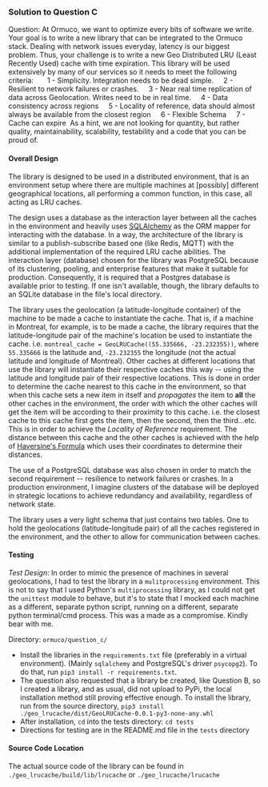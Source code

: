 
### Solution to Question C ###

Question: At Ormuco, we want to optimize every bits of software we write. Your goal is to write a new
          library that can be integrated to the Ormuco stack. Dealing with network issues everyday,
          latency is our biggest problem. Thus, your challenge is to write a new Geo Distributed LRU (Least
          Recently Used) cache with time expiration. This library will be used extensively by many of our
          services so it needs to meet the following criteria:
         
            1 - Simplicity. Integration needs to be dead simple.
            2 - Resilient to network failures or crashes.
            3 - Near real time replication of data across Geolocation. Writes need to be in real time.
            4 - Data consistency across regions
            5 - Locality of reference, data should almost always be available from the closest region
            6 - Flexible Schema
            7 - Cache can expire 
          As a hint, we are not looking for quantity, but rather quality, maintainability, scalability,
          testability and a code that you can be proud of.


#### Overall Design ####
The library is designed to be used in a distributed environment, that is an environment setup where there are multiple machines at [possibly] different geographical locations, all performing a common function, in this case, all acting as LRU caches.

The design uses a database as the interaction layer between all the caches in the environment and heavily uses [SQLAlchemy](https://www.sqlalchemy.org/) as the ORM mapper for interacting with the database. In a way, the architecture of the library is similar to a publish-subscribe based one (like Redis, MQTT) with the additional implementation of the required LRU cache abilities. The interaction layer (database) chosen for the library was PostgreSQL because of its clustering, pooling, and enterprise features that make it suitable for production. Consequently, it is required that a Postgres database is available prior to testing. If one isn't available, though, the library defaults to an SQLite database in the file's local directory. 

The library uses the geolocation (a latitude-longitude container) of the machine to be made a cache to instantiate the cache. That is, if a machine in Montreal, for example, is to be made a cache, the library requires that the latitude-longitude pair of the machine's location be used to instantiate the cache. i.e. `montreal_cache = GeoLRUCache((55.335666, -23.232355))`, where `55.335666` is the latitude and, `-23.232355` the longitude (not the actual latitude and longitude of Montreal). Other caches at different locations that use the library will instantiate their respective caches this way -- using the latitude and longitude pair of their respective locations. This is done in order to determine the cache nearest to this cache in the environment, so that when this cache sets a new item in itself and *propagates* the item to __all__ the other caches in the environment, the order with which the other caches will get the item will be according to their proximity to this cache. i.e. the closest cache to this cache first gets the item, then the second, then the third...etc. This is in order to achieve the *Locality of Reference* requirement. The distance between this cache and the other caches is achieved with the help of [Haversine's Formula](https://en.wikipedia.org/wiki/Haversine_formula) which uses their coordinates to determine their distances.

The use of a PostgreSQL database was also chosen in order to match the second requirement -- resilience to network failures or crashes. In a production environment, I imagine clusters of the database will be deployed in strategic locations to achieve redundancy and availability, regardless of network state.

The library uses a very light schema that just contains two tables. One to hold the geolocations (latitude-longitude pair) of all the caches registered in the environment, and the other to allow for communication between caches.

#### Testing ####
*Test Design*: In order to mimic the presence of machines in several geolocations, I had to test the library in a `mulitprocessing` environment. This is not to say that I used Python's `multiprocessing` library, as I could not get the `unittest` module to behave, but it's to state that I mocked each machine as a different, separate python script, running on a different, separate python terminal/cmd process. This was a made as a compromise. Kindly bear with me.

Directory: `ormuco/question_c/`

- Install the libraries in the `requirements.txt` file (preferably in a virtual environment). (Mainly `sqlalchemy` and PostgreSQL's driver `psycopg2`). To do that, run `pip3 install -r requirements.txt`. 
- The question also requested that a library be created, like Question B, so I created a library, and as usual, did not upload to PyPi, the local installation method still proving effective enough. To install the library, run from the source directory, `pip3 install ./geo_lrucache/dist/GeoLRUCache-0.0.1-py3-none-any.whl`
- After installation, `cd` into the tests directory: `cd tests`
- Directions for testing are in the README.md file in the `tests` directory

#### Source Code Location ####
The actual source code of the library can be found in `./geo_lrucache/build/lib/lrucache` or `./geo_lrucache/lrucache`

